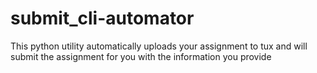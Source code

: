 # submit_cli-automator
This python utility automatically uploads your assignment to tux and will submit the assignment for you with the information you provide
